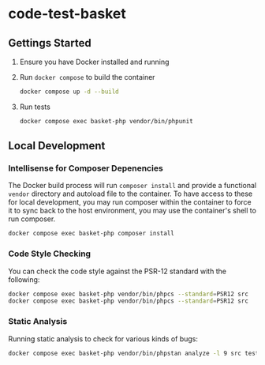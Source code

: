 # code-test-basket

## Gettings Started

1. Ensure you have Docker installed and running
2. Run `docker compose` to build the container

    ```bash
    docker compose up -d --build
    ```

3. Run tests

    ```bash
    docker compose exec basket-php vendor/bin/phpunit
    ```

## Local Development

### Intellisense for Composer Depenencies

The Docker build process will run `composer install` and provide a functional `vendor` directory and autoload file to the container. To have access to these for local development, you may run composer within the container to force it to sync back to the host environment, you may use the container's shell to run composer.

```bash
docker compose exec basket-php composer install
```

### Code Style Checking

You can check the code style against the PSR-12 standard with the following:

```bash
docker compose exec basket-php vendor/bin/phpcs --standard=PSR12 src
docker compose exec basket-php vendor/bin/phpcs --standard=PSR12 src
```

### Static Analysis

Running static analysis to check for various kinds of bugs:

```bash
docker compose exec basket-php vendor/bin/phpstan analyze -l 9 src tests
```
